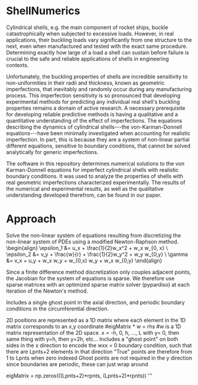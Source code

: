 # ShellNumerics

Cylindrical shells, e.g. the main component of rocket ships, buckle catastrophically when subjected to excessive loads. 
However, in real applications, their buckling loads vary significantly from one structure to the next, even when manufactured and tested with the exact same procedure. 
Determining exactly how large of a load a shell can sustain before failure is crucial to the safe and reliable applications of shells in engineering contexts.

Unfortunately, the buckling properties of shells are incredible sensitivity to non-uniformities in their radii and thickness, known as geometric imperfections, that inevitably and randomly occur during any manufacturing process. 
This imperfection sensitivity is so pronounced that developing experimental methods for predicting any individual real shell's buckling properties remains a domain of active research.
A necessary prerequisite for developing reliable predictive methods is having a qualitative and a quantitative understanding of the effect of imperfections.
The equations describing the dynamics of cylindrical shells---the von-Karman-Donnell equations---have been minimally investigated when accounting for realistic imperfection. 
In part, this is because they are a system of non-linear partial different equations, sensitive to boundary conditions, that cannot be solved analytically for generic imperfections. 

The software in this repository determines numerical solutions to the von Karman-Donnell equations for imperfect cylindrical shells with realistic boundary conditions.
It was used to analyze the properties of shells with real geometric imperfections characterized experimentally. 
The results of the numerical and experimental results, as well as the qualitative understanding developed therefrom, can be found in our paper.  

# Approach

Solve the non-linear system of equations resulting from discretizing the non-linear system of PDEs using a modified Newton-Raphson method.
\begin{align}
    \epsilon_1 &= u_x + \frac{1}{2}w_x^2 + w_x w_{0, x} \\ 
    \epsilon_2 &= v_y + \frac{w}{r} + \frac{1}{2}w_y^2 + w_y w_{0,y} \\
    \gamma &= v_x + u_y + w_x w_y + w_{0,x} w_y + w_x w_{0,y} 
\end{align}

Since a finite difference method discretization only couples adjacent points, the Jacobian for the system of equations is sparse. We therefore
use sparse matrices with an optimized sparse matrix solver (pypardiso) at each iteration of the Newton's method. 

Includes a single ghost point in the axial direction, and periodic boundary conditions in the circumferential direction. 

2D positions are represented as a 1D matrix where each element in the 1D matrix corresponds to an x,y coordinate
    #eigMatrix * w = rhs
    #w is a 1D matrix representation of the 2D space. x = -h, 0, h, ..., L with y= 0, then same thing with y=h, then y=2h, etc... 
Includes a "ghost point" on both sides in the x direction to encode the wxx = 0 boundary condition, such that there are Lpnts+2 elements in that direction 
"True" points are therefore from 1 to Lpnts when zero indexed
Ghost points are not required in the y direction since boundaries are periodic, these can just wrap around 

eigMatrix = np.zeros(((Lpnts+2)*rpnts, (Lpnts+2)*rpnts))
'''
